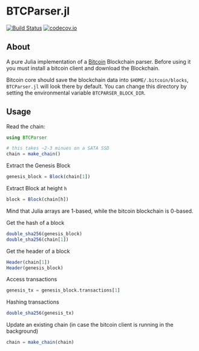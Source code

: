 # BTCParser.jl

[![Build Status](https://travis-ci.org/gdkrmr/BTCParser.jl.svg?branch=master)](https://travis-ci.org/gdkrmr/BTCParser.jl)
[![codecov.io](http://codecov.io/github/gdkrmr/BTCParser.jl/coverage.svg?branch=master)](http://codecov.io/github/gdkrmr/BTCParser.jl?branch=master)

## About

A pure Julia implementation of a [Bitcoin](https://bitcoincore.org/) Blockchain
parser. Before using it you must install a bitcoin client and download the
Blockchain.

Bitcoin core should save the blockchain data into `$HOME/.bitcoin/blocks`,
`BTCParser.jl` will look there by default. You can change this directory by
setting the environmental variable `BTCPARSER_BLOCK_DIR`.

## Usage

Read the chain:

```julia
using BTCParser

# this takes ~2-3 minues on a SATA SSD
chain = make_chain()
```

Extract the Genesis Block
```julia
genesis_block = Block(chain[1])
```

Extract Block at height `h`
```julia
block = Block(chain[h])
```
Mind that Julia arrays are 1-based, while the bitcoin blockchain is 0-based.

Get the hash of a block
```julia
double_sha256(genesis_block)
double_sha256(chain[1])
```

Get the header of a block
```julia
Header(chain[1])
Header(genesis_block)
```

Access transactions
```julia
genesis_tx = genesis_block.transactions[1]
```

Hashing transactions
```julia
double_sha256(genesis_tx)
```

Update an existing chain (in case the bitcoin client is running in the background)
```julia
chain = make_chain(chain)
```
